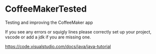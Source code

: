 # CoffeeMakerTested
Testing and improving the CoffeeMaker app

If you see any errors or squigly lines please correctly set up your project, vscode or add a jdk if you are missing one.

https://code.visualstudio.com/docs/java/java-tutorial
